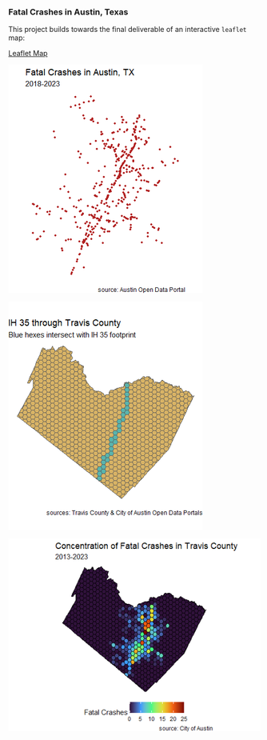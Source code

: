 ### Fatal Crashes in Austin, Texas

This project builds towards the final deliverable of an interactive `leaflet` map:

[Leaflet Map](travis_crashes_hex.html)

![](images/fatalities.png "Fatalities")

![](images/travis_hex.png "IH 35")

![](images/f.crsh_aggregate.png "Crash Totals")